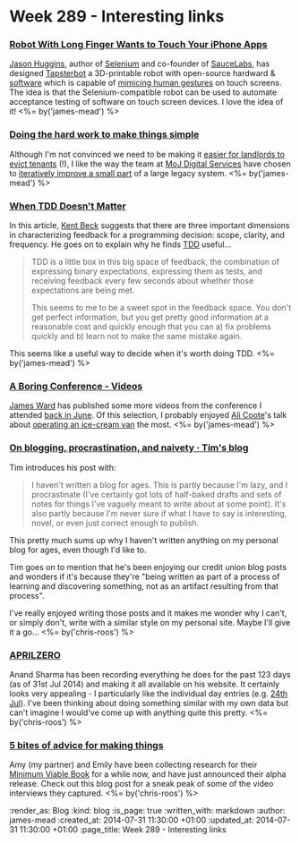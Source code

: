Week 289 - Interesting links
============================

### [Robot With Long Finger Wants to Touch Your iPhone Apps](http://www.wired.com/2013/08/tapster/)

[Jason Huggins][], author of [Selenium][] and co-founder of [SauceLabs][], has designed [Tapsterbot][] a 3D-printable robot with open-source hardward & [software][] which is capable of [mimicing human gestures][] on touch screens. The idea is that the Selenium-compatible robot can be used to automate acceptance testing of software on touch screen devices. I love the idea of it! <%= by('james-mead') %>


### [Doing the hard work to make things simple](https://gds.blog.gov.uk/2014/07/28/doing-the-hard-work-to-make-things-simple/)

Although I'm not convinced we need to be making it [easier for landlords to evict tenants][] (!), I like the way the team at [MoJ Digital Services][] have chosen to [iteratively improve a small part][] of a large legacy system. <%= by('james-mead') %>


### [When TDD Doesn't Matter](https://www.facebook.com/notes/kent-beck/when-tdd-doesnt-matter/797644973601702)

In this article, [Kent Beck][] suggests that there are three important dimensions in characterizing feedback for a programming decision: scope, clarity, and frequency. He goes on to explain why he finds [TDD][] useful...

> TDD is a little box in this big space of feedback, the combination of expressing binary expectations, expressing them as tests, and receiving feedback every few seconds about whether those expectations are being met.
>
> This seems to me to be a sweet spot in the feedback space. You don't get perfect information, but you get pretty good information at a reasonable cost and quickly enough that you can a) fix problems quickly and b) learn not to make the same mistake again.

This seems like a useful way to decide when it's worth doing TDD. <%= by('james-mead') %>


### [A Boring Conference - Videos](http://boringconference.com/2014/07/13/videos/)

[James Ward][] has published some more videos from the conference I attended [back in June][]. Of this selection, I probably enjoyed [Ali Coote][]'s talk about [operating an ice-cream van][] the most. <%= by('james-mead') %>


### [On blogging, procrastination, and naivety · Tim's blog](http://blog.timcowlishaw.co.uk/2014/07/09/on-blogging-procratination-and-naivety/)

Tim introduces his post with:

> I haven't written a blog for ages. This is partly because I'm lazy, and I procrastinate (I've certainly got lots of half-baked drafts and sets of notes for things I've vaguely meant to write about at some point). It's also partly because I'm never sure if what I have to say is interesting, novel, or even just correct enough to publish.

This pretty much sums up why I haven't written anything on my personal blog for ages, even though I'd like to.

Tim goes on to mention that he's been enjoying our credit union blog posts and wonders if it's because they're "being written as part of a process of learning and discovering something, not as an artifact resulting from that process".

I've really enjoyed writing those posts and it makes me wonder why I can't, or simply don't, write with a similar style on my personal site. Maybe I'll give it a go... <%= by('chris-roos') %>


### [APRILZERO](http://aprilzero.com/)

Anand Sharma has been recording everything he does for the past 123 days (as of 31st Jul 2014) and making it all available on his website. It certainly looks very appealing - I particularly like the individual day entries (e.g. [24th Jul](http://aprilzero.com/explorer/july-2014/24/)). I've been thinking about doing something similar with my own data but can't imagine I would've come up with anything quite this pretty. <%= by('chris-roos') %>


### [5 bites of advice for making things](http://minimumviablebook.com/2014/07/5-bites-of-advice/)

Amy (my partner) and Emily have been collecting research for their [Minimum Viable Book][MVB] for a while now, and have just announced their alpha release. Check out this blog post for a sneak peak of some of the video interviews they captured. <%= by('chris-roos') %>


[Jason Huggins]: http://hugs.io/
[SauceLabs]: https://saucelabs.com/
[Tapsterbot]: https://www.tindie.com/products/hugs/tapster/
[Selenium]: http://www.seleniumhq.org/
[software]: https://github.com/hugs/tapsterbot
[mimicing human gestures]: https://www.youtube.com/watch?v=lbjilf5cz88
[iteratively improve a small part]: https://www.gov.uk/design-principles#fifth
[MoJ Digital Services]: https://mojdigital.blog.gov.uk/
[easier for landlords to evict tenants]: https://www.gov.uk/evicting-tenants/accelerated-possession
[Kent Beck]: http://www.threeriversinstitute.org/Kent%20Beck.htm
[TDD]: http://en.wikipedia.org/wiki/Test-driven_development
[James Ward]: http://iamjamesward.com/
[back in June]: /week-281
[Ali Coote]: https://twitter.com/alisouthsea
[operating an ice-cream van]: https://www.youtube.com/watch?v=uB9Vz3-5k_w
[MVB]: http://minimumviablebook.com/

:render_as: Blog
:kind: blog
:is_page: true
:written_with: markdown
:author: james-mead
:created_at: 2014-07-31 11:30:00 +01:00
:updated_at: 2014-07-31 11:30:00 +01:00
:page_title: Week 289 - Interesting links
